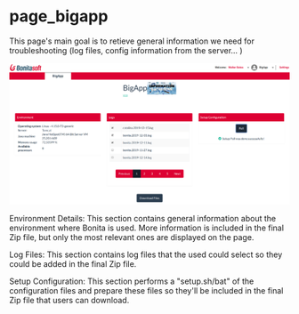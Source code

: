 # page_bigapp

This page's main goal is to retieve general information we need for troubleshooting (log files, config information from the server... )

<img src="ScreenshotBigApp.png"/>


Environment Details:
This section contains general information about the environment where Bonita is used. More information is included in the final Zip file, but only the most relevant ones are displayed on the page.

Log Files:
This section contains log files that the used could select so they could be added in the final Zip file.

Setup Configuration:
This section performs a "setup.sh/bat" of the configuration files and prepare these files so they'll be included in the final Zip file that users can download. 
